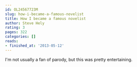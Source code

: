 ```yaml
---
id: OL24567723M
slug: how-i-became-a-famous-novelist
title: How I became a famous novelist
author: Steve Hely
rating: 3
pages: 322
categories: []
reads:
- finished_at: '2013-05-12'
---
```

I'm not usually a fan of parody, but this was pretty entertaining.
